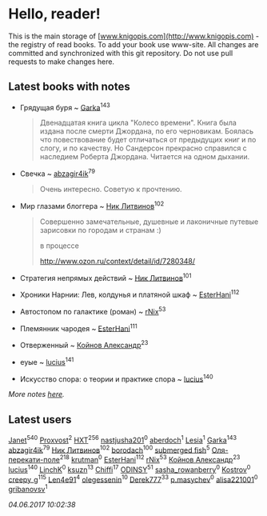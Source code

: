 # Hello, reader!
This is the main storage of [www.knigopis.com](http://www.knigopis.com) - the registry of read books.
To add your book use www-site. All changes are committed and synchronized with this git repository.
Do not use pull requests to make changes here.


## Latest books with notes
* Грядущая буря ~ [Garka](users/115/115753719718250012620-google)<sup>143</sup>
    > Двенадцатая книга цикла "Колесо времени". Книга была издана после смерти Джордана, по его черновикам. Боялась что повествование будет отличаться от предыдущих книг и по слогу, и по качеству. Но Сандерсон прекрасно справился с наследием Роберта Джордана. Читается на одном дыхании.

* Свечка ~ [abzagir4ik](users/362/3621623-vkontakte)<sup>79</sup>
    > Очень интересно. Советую к прочтению.

* Мир глазами блоггера ~ [Ник Литвинов](users/241/241974816-vkontakte)<sup>102</sup>
    > Совершенно замечательные, душевные и лаконичные путевые зарисовки по городам и странам :)
    > 
    > в процессе
    > 
    > http://www.ozon.ru/context/detail/id/7280348/

* Стратегия непрямых действий ~ [Ник Литвинов](users/241/241974816-vkontakte)<sup>101</sup>

* Хроники Нарнии: Лев, колдунья и платяной шкаф ~ [EsterHani](users/305/30558181-vkontakte)<sup>112</sup>

* Автостопом по галактике (роман) ~ [rNix](users/115/115622071-twitter)<sup>53</sup>

* Племянник чародея ~ [EsterHani](users/305/30558181-vkontakte)<sup>111</sup>

* Отверженный ~ [Койнов Александр](users/414/414040473-vkontakte)<sup>23</sup>

* еуые ~ [lucius](users/838/83820536-yandex)<sup>141</sup>

* Искусство спора: о теории и практике спора ~ [lucius](users/838/83820536-yandex)<sup>140</sup>


_More notes [here](latest_books_with_notes.md)._


## Latest users
[Janet](users/108/108113656204404967440-google)<sup>540</sup> 
[Proxvost](users/102/102171422-vkontakte)<sup>2</sup> 
[HXT](users/100/100002563462782-facebook)<sup>256</sup> 
[nastjusha201](users/193/193070751-yandex)<sup>0</sup> 
[aberdoch](users/457/457053297961317-facebook)<sup>1</sup> 
[Lesia](users/148/1482702765127959-facebook)<sup>1</sup> 
[Garka](users/115/115753719718250012620-google)<sup>143</sup> 
[abzagir4ik](users/362/3621623-vkontakte)<sup>79</sup> 
[Ник Литвинов](users/241/241974816-vkontakte)<sup>102</sup> 
[borodach](users/157/15706320-vkontakte)<sup>100</sup> 
[submerged fish](users/471/471364154-yandex)<sup>5</sup> 
[Оля-перекати-поле](users/108/10848515355906827860-mailru)<sup>218</sup> 
[krutman](users/100/100000663835437-facebook)<sup>0</sup> 
[EsterHani](users/305/30558181-vkontakte)<sup>112</sup> 
[rNix](users/115/115622071-twitter)<sup>53</sup> 
[Койнов Александр](users/414/414040473-vkontakte)<sup>23</sup> 
[lucius](users/838/83820536-yandex)<sup>140</sup> 
[LinchK](users/111/111914981020127629196-google)<sup>0</sup> 
[ksuzn](users/118/1187171844676492-facebook)<sup>13</sup> 
[Chiffi](users/105/105831994080785626680-google)<sup>17</sup> 
[ODINSY](users/100/100978570902186865324-google)<sup>51</sup> 
[sasha_rowanberry](users/285/28594123-vkontakte)<sup>0</sup> 
[Kostrov](users/109/109099938050992847243-google)<sup>0</sup> 
[creepy_g](users/747/74743045-vkontakte)<sup>115</sup> 
[Len4e91](users/254/254448176-yandex)<sup>4</sup> 
[olegessenin](users/390/3901448-vkontakte)<sup>10</sup> 
[Derek777](users/153/15386028-yandex)<sup>33</sup> 
[p.masychev](users/282/282494905-vkontakte)<sup>0</sup> 
[alisa221001](users/172/172405580-vkontakte)<sup>0</sup> 
[gribanovsv](users/701/7011021-vkontakte)<sup>1</sup> 


_04.06.2017 10:02:38_
